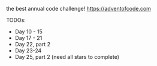 the best annual code challenge!
https://adventofcode.com

TODOs:
- Day 10 - 15
- Day 17 - 21
- Day 22, part 2
- Day 23-24
- Day 25, part 2 (need all stars to complete)
